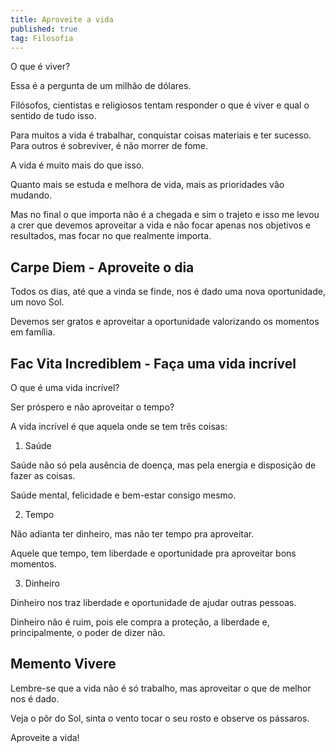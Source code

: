 ```yaml
---
title: Aproveite a vida
published: true
tag: Filosofia
---
```


O que é viver?

Essa é a pergunta de um milhão de dólares.

Filósofos, cientistas e religiosos tentam responder o que é viver e qual o sentido de tudo isso.

Para muitos a vida é trabalhar, conquistar coisas materiais e ter sucesso. Para outros é sobreviver, é não morrer de fome.

A vida é muito mais do que isso.

Quanto mais se estuda e melhora de vida, mais as prioridades vão mudando.

Mas no final o que importa não é a chegada e sim o trajeto e isso me levou a crer que devemos aproveitar a vida e não focar apenas nos objetivos e resultados, mas focar no que realmente importa.

## Carpe Diem - Aproveite o dia

Todos os dias, até que a vinda se finde, nos é dado uma nova oportunidade, um novo Sol.

Devemos ser gratos e aproveitar a oportunidade valorizando os momentos em família. 

## Fac Vita Incrediblem - Faça uma vida incrível

O que é uma vida incrível? 

Ser próspero e não aproveitar o tempo?

A vida incrível é que aquela onde se tem três coisas:

1. Saúde 

Saúde não só pela ausência de doença, mas pela energia e disposição de fazer as coisas. 

Saúde mental, felicidade e bem-estar consigo mesmo.

2. Tempo

Não adianta ter dinheiro, mas não ter tempo pra aproveitar. 

Aquele que tempo, tem liberdade e oportunidade pra aproveitar bons momentos. 

3. Dinheiro

Dinheiro nos traz liberdade e oportunidade de ajudar outras pessoas. 

Dinheiro não é ruim, pois ele compra a proteção, a liberdade e, principalmente, o poder de dizer não.

## Memento Vivere

Lembre-se que a vida não é só trabalho, mas aproveitar o que de melhor nos é dado. 

Veja o pôr do Sol, sinta o vento tocar o seu rosto e observe os pássaros. 

Aproveite a vida! 

